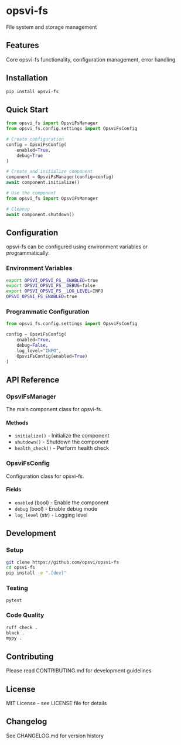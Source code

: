 # opsvi-fs

File system and storage management

## Features

Core opsvi-fs functionality, configuration management, error handling

## Installation

```bash
pip install opsvi-fs
```

## Quick Start

```python
from opsvi_fs import OpsviFsManager
from opsvi_fs.config.settings import OpsviFsConfig

# Create configuration
config = OpsviFsConfig(
    enabled=True,
    debug=True
)

# Create and initialize component
component = OpsviFsManager(config=config)
await component.initialize()

# Use the component
from opsvi_fs import OpsviFsManager

# Cleanup
await component.shutdown()
```

## Configuration

opsvi-fs can be configured using environment variables or programmatically:

### Environment Variables

```bash
export OPSVI_OPSVI_FS__ENABLED=true
export OPSVI_OPSVI_FS__DEBUG=false
export OPSVI_OPSVI_FS__LOG_LEVEL=INFO
OPSVI_OPSVI_FS_ENABLED=true
```

### Programmatic Configuration

```python
from opsvi_fs.config.settings import OpsviFsConfig

config = OpsviFsConfig(
    enabled=True,
    debug=False,
    log_level="INFO",
    OpsviFsConfig(enabled=True)
)
```

## API Reference

### OpsviFsManager

The main component class for opsvi-fs.

#### Methods

- `initialize()` - Initialize the component
- `shutdown()` - Shutdown the component
- `health_check()` - Perform health check


### OpsviFsConfig

Configuration class for opsvi-fs.

#### Fields

- `enabled` (bool) - Enable the component
- `debug` (bool) - Enable debug mode
- `log_level` (str) - Logging level


## Development

### Setup

```bash
git clone https://github.com/opsvi/opsvi-fs
cd opsvi-fs
pip install -e ".[dev]"
```

### Testing

```bash
pytest
```

### Code Quality

```bash
ruff check .
black .
mypy .
```

## Contributing

Please read CONTRIBUTING.md for development guidelines

## License

MIT License - see LICENSE file for details

## Changelog

See CHANGELOG.md for version history
